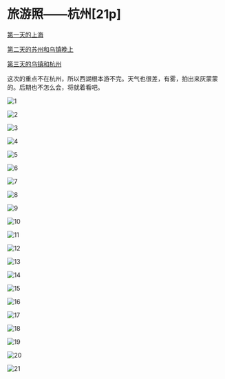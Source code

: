 旅游照——杭州[21p]
====================

[第一天的上海](http://blog.e10t.net/tour-photo-shanghai/)

[第二天的苏州和乌镇晚上](http://blog.e10t.net/tour-photo-suzhou-wuzhen-night/)

[第三天的乌镇和杭州](http://blog.e10t.net/tour-photo-wuzhen-hangzhou/)

这次的重点不在杭州，所以西湖根本游不完。天气也很差，有雾，拍出来灰蒙蒙的。后期也不怎么会，将就着看吧。

![1](https://i.imgur.com/4XHolhu.jpg)

![2](https://i.imgur.com/WZWG85m.jpg)

![3](https://i.imgur.com/hDtIsFr.jpg)

![4](https://i.imgur.com/73f8Bkz.jpg)

![5](https://i.imgur.com/aCKAhPm.jpg)

![6](https://i.imgur.com/VNFm7LK.jpg)

![7](https://i.imgur.com/yYxJpAQ.jpg)

![8](https://i.imgur.com/X16zEsD.jpg)

![9](https://i.imgur.com/CkJjkv5.jpg)

![10](https://i.imgur.com/xYSL1r7.jpg)

![11](https://i.imgur.com/1Uo3MAb.jpg)

![12](https://i.imgur.com/vWHvn6S.jpg)

![13](https://i.imgur.com/o2faV1M.jpg)

![14](https://i.imgur.com/tfurWS8.jpg)

![15](https://i.imgur.com/pFNhXhu.jpg)

![16](https://i.imgur.com/jaDM8I2.jpg)

![17](https://i.imgur.com/FlpczgP.jpg)

![18](https://i.imgur.com/Uv0ZvC9.jpg)

![19](https://i.imgur.com/D1NoEQ9.jpg)

![20](https://i.imgur.com/P5pCDnr.jpg)

![21](https://i.imgur.com/1NESmPN.jpg)